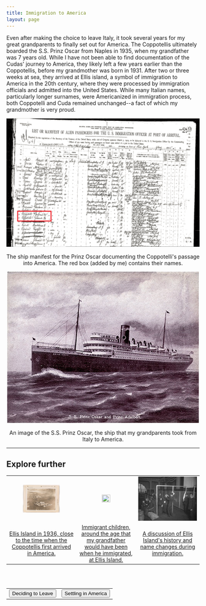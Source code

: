 ```yaml
---
title: Immigration to America
layout: page
---
```


Even after making the choice to leave Italy, it took several years for my great grandparents to finally set out for America.  The Coppotellis ultimately boarded the S.S. Prinz Oscar from Naples in 1935, when my grandfather was 7 years old.  While I have not been able to find documentation of the Cudas' journey to America, they likely left a few years earlier than the Coppotellis, before my grandmother was born in 1931.  After two or three weeks at sea, they arrived at Ellis island, a symbol of immigration to America in the 20th century, where they were processed by immigration officials and admitted into the United States.  While many Italian names, particularly longer surnames, were Americanized in immigration process, both Coppotelli and Cuda remained unchanged--a fact of which my grandmother is very proud.

<center>
  <img src="https://raw.githubusercontent.com/dmartin4/LATS-232/master/img/manifest.png"/>
  <p>The ship manifest for the Prinz Oscar documenting the Coppotelli's passage into America.  The red box (added by me) contains their names.</p>
</center>

<center>
  <img src="https://raw.githubusercontent.com/dmartin4/LATS-232/master/img/prinz_oskar.png"/>
  <p>An image of the S.S. Prinz Oscar, the ship that my grandparents took from Italy to America.</p>
</center>

---

## Explore further

<center>
<table style="width:100%">
  <tr>
    <td>
      <center>
       <img src="https://raw.githubusercontent.com/dmartin4/LATS-232/master/img/ei_thumb.png" width="57%" height="57%"/>
     </center>
    </td>
    <td>
     <center>
       <img src="https://raw.githubusercontent.com/dmartin4/LATS-232/master/img/child_thumb.png" width="40%" height="40%"/>
     </center>
    </td>
    <td>
     <center>
       <img src="https://raw.githubusercontent.com/dmartin4/LATS-232/master/img/name_thumb.png" width="200%" height="200%"/>
     </center>
    </td>
  </tr>
  <tr>
    <td>
     <center>
      <a href="https://www.docsteach.org/documents/document/ellis-island/167436/1">Ellis Island in 1936, close to the time when the Coppotellis first arrived in America.</a>
     </center>
    </td>
    <td>
     <center>
     <a href="https://www.docsteach.org/documents/document/children-ellis-island/17220/1">Immigrant children, around the age that my grandfather would have been when he immigrated, at Ellis Island.</a>
     </center>
    </td>
    <td>
     <center>
     <a href="https://www.smithsonianmag.com/smithsonian-institution/ask-smithsonian-did-ellis-island-officials-really-change-names-immigrants-180961544/">A discussion of Ellis Island's history and name changes during immigration.</a>
     </center>
    </td>
  </tr>
</table>
</center>

<br><br>

<center>
<table style="width:100%">
  <tr>
    <td>
      <div align="left">
       <a href="http://dmartin4.github.io/LATS-232/leaving"><button name="button" onclick="http://dmartin4.github.io/LATS-232/leaving">Deciding to Leave</button></a>
      </div>
    </td>
    <td>
     <div align="right">
      <a href="http://dmartin4.github.io/LATS-232/assim"><button name="button" onclick="http://dmartin4.github.io/LATS-232/assim">Settling in America</button></a>
      </div>
    </td>
  </tr>
 </table>
 </center>
  
  

